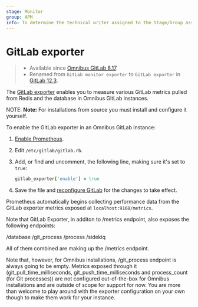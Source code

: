 ```yaml
---
stage: Monitor
group: APM
info: To determine the technical writer assigned to the Stage/Group associated with this page, see https://about.gitlab.com/handbook/engineering/ux/technical-writing/#designated-technical-writers
---
```


# GitLab exporter

>- Available since [Omnibus GitLab 8.17](https://gitlab.com/gitlab-org/omnibus-gitlab/-/merge_requests/1132).
>- Renamed from `GitLab monitor exporter` to `GitLab exporter` in [GitLab 12.3](https://gitlab.com/gitlab-org/gitlab/-/merge_requests/16511).

The [GitLab exporter](https://gitlab.com/gitlab-org/gitlab-exporter) enables you to
measure various GitLab metrics pulled from Redis and the database in Omnibus GitLab
instances.

NOTE: **Note:**
For installations from source you must install and configure it yourself.

To enable the GitLab exporter in an Omnibus GitLab instance:

1. [Enable Prometheus](index.md#configuring-prometheus).
1. Edit `/etc/gitlab/gitlab.rb`.
1. Add, or find and uncomment, the following line, making sure it's set to `true`:

   ```ruby
   gitlab_exporter['enable'] = true
   ```

1. Save the file and [reconfigure GitLab](../../restart_gitlab.md#omnibus-gitlab-reconfigure)
   for the changes to take effect.

Prometheus automatically begins collecting performance data from
the GitLab exporter metrics exposed at `localhost:9168/metrics`.

Note that GitLab Exporter, in additon to /metrics endpoint, also exposes the following endpoints:

/database
/git_process
/process
/sidekiq

All of them combined are making up the /metrics endpoint.

Note that, however, for Omnibus installations, /git_process endpoint is always going to be empty. Metrics
exposed through it (git_pull_time_milliseconds, git_push_time_milliseconds and process_count (for Git processes))
are not configured out-of-the-box for Omnibus installations and are outside of scope for support for now. You are
more than welcome to play around with the exporter configuration on your own though to make them work for your instance.
